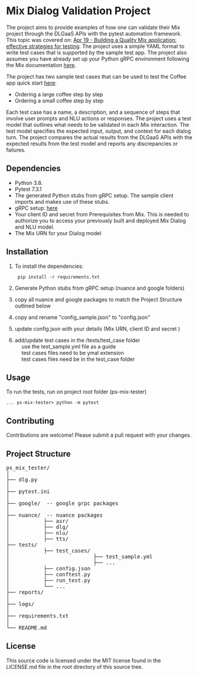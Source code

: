 # Mix Dialog Validation Project

The project aims to provide examples of how one can validate their Mix project through the DLGaaS APIs with the pytest automation framework. This topic was covered on: <a href="https://player.vimeo.com/video/875846864" target="_blank">Apr 19 - Building a Quality Mix application: effective strategies for testing</a>. The project uses a simple YAML format to write test cases that is supported by the sample test app. The project also assumes you have already set up your Python gRPC environment following the Mix documentation <a href="https://docs.nuance.com/mix/apis/dialog-grpc/v1/grpc-setup-dlg/" target="_blank">here</a>.

The project has two sample test cases that can be used to test the Coffee app quick start <a href="[https:/](https://docs.nuance.com/mix/get_started/quick_start/)" target="_blank">here</a>:

- Ordering a large coffee step by step
- Ordering a small coffee step by step

Each test case has a name, a description, and a sequence of steps that involve user prompts and NLU actions or responses. The project uses a test model that outlines what needs to be validated in each Mix interaction. The test model specifies the expected input, output, and context for each dialog turn. The project compares the actual results from the DLGaaS APIs with the expected results from the test model and reports any discrepancies or failures.


## Dependencies

- Python 3.8.
- Pytest 7.3.1
- The generated Python stubs from gRPC setup. The sample client imports and makes use of these stubs.
- gRPC setup: <a href="https://docs.nuance.com/mix/apis/dialog-grpc/v1/grpc-setup-dlg/" target="_blank">here</a>
- Your client ID and secret from Prerequisites from Mix. This is needed to authorize you to access your previously built and deployed Mix Dialog and NLU model.
- The Mix URN for your Dialog model


## Installation

1. To install the dependencies:

        pip install -r requirements.txt

2. Generate Python stubs from gRPC setup (nuance and google folders)

3. copy all nuance and google packages to match the Project Structure outlined below

4. copy and rename "config_sample.json" to "config.json"

5. update config.json with your details (Mix URN, client ID and secret )

6. add/update test cases in the /tests/test_case folder <br>
&emsp; use the test_sample.yml file as a guide  <br>
&emsp; test cases files need to be ymal extension   <br>
&emsp; test cases files need be in the test_case folder  <br>


## Usage

To run the tests, run on project root folder (ps-mix-tester)

    ... ps-mix-tester> python -m pytest 


## Contributing

Contributions are welcome! Please submit a pull request with your changes.

## Project Structure

<pre>
ps_mix_tester/  
│  
├── dlg.py  
│  
├── pytest.ini  
│   
├── google/  -- google grpc packages  
│   
├── nuance/  -- nuance packages
│           ├── asr/    
│           ├── dlg/    
│           ├── nlu/    
│           ├── tts/  
├── tests/  
│           ├── test_cases/
│                           ├── test_sample.yml 
│                           ├── ...  
│           ├── config.json 
│           ├── conftest.py  
│           ├── run_test.py
│           └── ...  
├── reports/  
│ 
├── logs/  
│ 
├── requirements.txt  
│  
└── README.md  
</pre>
## License

This source code is licensed under the MIT license found in the LICENSE.md file in the root directory of this source tree.
